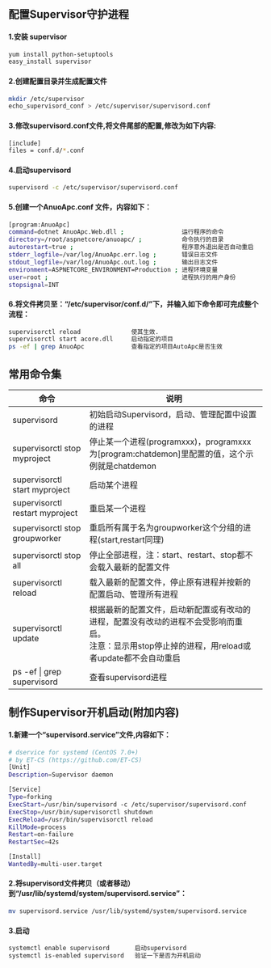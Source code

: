## 配置Supervisor守护进程  
#### 1.安装 supervisor  
```BASH
yum install python-setuptools
easy_install supervisor
```
#### 2.创建配置目录并生成配置文件  
```bash
mkdir /etc/supervisor
echo_supervisord_conf > /etc/supervisor/supervisord.conf
```
#### 3.修改supervisord.conf文件,将文件尾部的配置,修改为如下内容:
```bash
[include]
files = conf.d/*.conf
```
#### 4.启动supervisord
```bash
supervisord -c /etc/supervisor/supervisord.conf
```
#### 5.创建一个AnuoApc.conf 文件，内容如下：
```bash
[program:AnuoApc]
command=dotnet AnuoApc.Web.dll ;                运行程序的命令
directory=/root/aspnetcore/anuoapc/ ;           命令执行的目录
autorestart=true ;                              程序意外退出是否自动重启
stderr_logfile=/var/log/AnuoApc.err.log ;       错误日志文件
stdout_logfile=/var/log/AnuoApc.out.log ;       输出日志文件
environment=ASPNETCORE_ENVIRONMENT=Production ; 进程环境变量
user=root ;                                     进程执行的用户身份
stopsignal=INT
```
#### 6.将文件拷贝至：“/etc/supervisor/conf.d/”下，并输入如下命令即可完成整个流程：
```bash
supervisorctl reload              使其生效.
supervisorctl start acore.dll     启动指定的项目
ps -ef | grep AnuoApc             查看指定的项目AutoApc是否生效
```
## 常用命令集  
|    命令                         |      说明                                                                                                                                             |
|---------------------------------|-------------------------------------------------------------------------------------------------------------------------------------------------------|
| supervisord                     | 初始启动Supervisord，启动、管理配置中设置的进程                                                                                                       |
| supervisorctl stop myproject    | 停止某一个进程(programxxx)，programxxx为[program:chatdemon]里配置的值，这个示例就是chatdemon                                                          |
| supervisorctl start myproject   | 启动某个进程                                                                                                                                          |
| supervisorctl restart myproject | 重启某一个进程                                                                                                                                        |
| supervisorctl stop groupworker  | 重启所有属于名为groupworker这个分组的进程(start,restart同理)                                                                                          |
| supervisorctl stop all          | 停止全部进程，注：start、restart、stop都不会载入最新的配置文件                                                                                        |
| supervisorctl reload            | 载入最新的配置文件，停止原有进程并按新的配置启动、管理所有进程                                                                                        |
| supervisorctl update            | 根据最新的配置文件，启动新配置或有改动的进程，配置没有改动的进程不会受影响而重启。<br/>注意：显示用stop停止掉的进程，用reload或者update都不会自动重启 |
| ps -ef \| grep supervisord      | 查看supervisord进程                                                                                                                                   |

## 制作Supervisor开机启动(附加内容)  
#### 1.新建一个“supervisord.service”文件,内容如下：
```bash
# dservice for systemd (CentOS 7.0+)
# by ET-CS (https://github.com/ET-CS)
[Unit]
Description=Supervisor daemon

[Service]
Type=forking
ExecStart=/usr/bin/supervisord -c /etc/supervisor/supervisord.conf
ExecStop=/usr/bin/supervisorctl shutdown
ExecReload=/usr/bin/supervisorctl reload
KillMode=process
Restart=on-failure
RestartSec=42s

[Install]
WantedBy=multi-user.target
```
#### 2.将supervisord文件拷贝（或者移动）到“/usr/lib/systemd/system/supervisord.service”：
```bash
mv supervisord.service /usr/lib/systemd/system/supervisord.service
``` 
#### 3.启动
```bash
systemctl enable supervisord       启动supervisord
systemctl is-enabled supervisord   验证一下是否为开机启动
```
